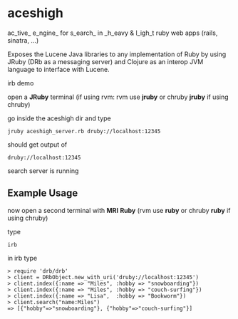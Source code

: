 aceshigh
========

ac_tive_ e_ngine_ for s_earch_ in _h_eavy &amp; l_igh_t ruby web apps (rails, sinatra, ...)

Exposes the Lucene Java libraries to any implementation of Ruby by using JRuby (DRb as a messaging server) and Clojure as an interop JVM language to interface with Lucene.

irb demo

open a **JRuby** terminal (if using rvm: rvm use **jruby** or chruby **jruby** if using chruby)

go inside the aceshigh dir and type

```
jruby aceshigh_server.rb druby://localhost:12345 
```

should get output of

```
druby://localhost:12345
```

search server is running

## Example Usage

now open a second terminal with **MRI** **Ruby** (rvm use **ruby** or chruby **ruby** if using chruby)

type

```
irb
```

in irb type

```
> require 'drb/drb'
> client = DRbObject.new_with_uri('druby://localhost:12345')
> client.index({:name => "Miles", :hobby => "snowboarding"})
> client.index({:name => "Miles", :hobby => "couch-surfing"})
> client.index({:name => "Lisa",  :hobby => "Bookworm"})
> client.search("name:Miles")
=> [{"hobby"=>"snowboarding"}, {"hobby"=>"couch-surfing"}]
```
